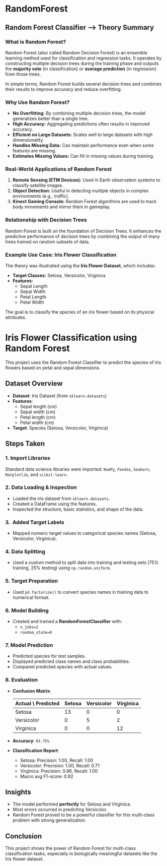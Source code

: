 # RandomForest
##  Random Forest Classifier —> Theory Summary

###  What is Random Forest?
Random Forest (also called Random Decision Forest) is an ensemble learning method used for classification and regression tasks. It operates by constructing multiple decision trees during the training phase and outputs the **majority vote** (in classification) or **average prediction** (in regression) from those trees.

In simple terms, Random Forest builds several decision trees and combines their results to improve accuracy and reduce overfitting.


###  Why Use Random Forest?

- **No Overfitting:** By combining multiple decision trees, the model generalizes better than a single tree.
- **High Accuracy:** Aggregating predictions often results in improved accuracy.
- **Efficient on Large Datasets:** Scales well to large datasets with high dimensionality.
- **Handles Missing Data:** Can maintain performance even when some features are missing.
- **Estimates Missing Values:** Can fill in missing values during training.


###  Real-World Applications of Random Forest

1. **Remote Sensing (ETM Devices):** Used in Earth observation systems to classify satellite images.
2. **Object Detection:** Useful in detecting multiple objects in complex environments (e.g., traffic).
3. **Kinect Gaming Console:** Random Forest algorithms are used to track body movements and mirror them in gameplay.


###  Relationship with Decision Trees

Random Forest is built on the foundation of Decision Trees. It enhances the predictive performance of decision trees by combining the output of many trees trained on random subsets of data.


###  Example Use Case: Iris Flower Classification

The theory was illustrated using the **Iris Flower Dataset**, which includes:
- **Target Classes:** Setosa, Versicolor, Virginica
- **Features:**
  - Sepal Length
  - Sepal Width
  - Petal Length
  - Petal Width

The goal is to classify the species of an iris flower based on its physical attributes.





#  Iris Flower Classification using Random Forest

This project uses the Random Forest Classifier to predict the species of iris flowers based on petal and sepal dimensions.


##  Dataset Overview
- **Dataset**: Iris Dataset (from `sklearn.datasets`)
- **Features**:
  - Sepal length (cm)
  - Sepal width (cm)
  - Petal length (cm)
  - Petal width (cm)
- **Target**: Species (Setosa, Versicolor, Virginica)


##  Steps Taken

### 1.  Import Libraries
Standard data science libraries were imported: `NumPy`, `Pandas`, `Seaborn`, `Matplotlib`, and `scikit-learn`.

### 2.  Data Loading & Inspection
- Loaded the iris dataset from `sklearn.datasets`.
- Created a DataFrame using the features.
- Inspected the structure, basic statistics, and shape of the data.

### 3. ️ Added Target Labels
- Mapped numeric target values to categorical species names (Setosa, Versicolor, Virginica).

### 4.  Data Splitting
- Used a custom method to split data into training and testing sets (75% training, 25% testing) using `np.random.uniform`.

### 5.  Target Preparation
- Used `pd.factorize()` to convert species names in training data to numerical format.

### 6.  Model Building
- Created and trained a **RandomForestClassifier** with:
  - `n_jobs=2`
  - `random_state=0`

### 7.  Model Prediction
- Predicted species for test samples.
- Displayed predicted class names and class probabilities.
- Compared predicted species with actual values.

### 8.  Evaluation
- **Confusion Matrix**:
  
  | Actual \ Predicted | Setosa | Versicolor | Virginica |
  |--------------------|--------|------------|-----------|
  | Setosa             |   13   |     0      |     0     |
  | Versicolor         |   0    |     5      |     2     |
  | Virginica          |   0    |     0      |    12     |

- **Accuracy**: `93.75%`
- **Classification Report**:
  - Setosa: Precision: 1.00, Recall: 1.00
  - Versicolor: Precision: 1.00, Recall: 0.71
  - Virginica: Precision: 0.86, Recall: 1.00
  - Macro avg F1-score: 0.92


##  Insights
- The model performed **perfectly** for Setosa and Virginica.
- Most errors occurred in predicting Versicolor.
- Random Forest proved to be a powerful classifier for this multi-class problem with strong generalization.


##  Conclusion
This project shows the power of Random Forest for multi-class classification tasks, especially in biologically meaningful datasets like the Iris flower dataset.


